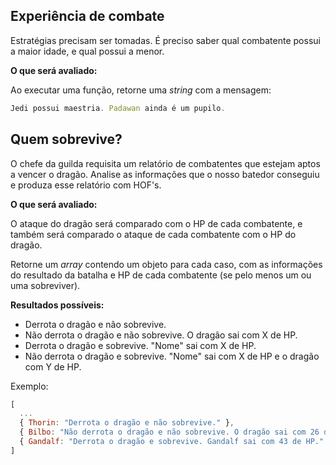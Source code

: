 ## Experiência de combate
Estratégias precisam ser tomadas. É preciso saber qual combatente possui a maior idade, e qual
possui a menor.

**O que será avaliado:**

Ao executar uma função, retorne uma _string_ com a mensagem:
```js
Jedi possui maestria. Padawan ainda é um pupilo.
```

## Quem sobrevive?
O chefe da guilda requisita um relatório de combatentes que estejam aptos a vencer o dragão. Analise as informações que o nosso batedor conseguiu e produza esse relatório com HOF's.

**O que será avaliado:**

O ataque do dragão será comparado com o HP de cada combatente, e também será comparado o ataque de cada combatente com o HP do dragão.

Retorne um _array_ contendo um objeto para cada caso, com as informações do resultado da batalha e HP de cada combatente (se pelo menos um ou uma sobreviver).

**Resultados possíveis:**
  - Derrota o dragão e não sobrevive.
  - Não derrota o dragão e não sobrevive.
    O dragão sai com X de HP.
  - Derrota o dragão e sobrevive.
    "Nome" sai com X de HP.
  - Não derrota o dragão e sobrevive.
    "Nome" sai com X de HP e o dragão com Y de HP.

Exemplo:
```js
[
  ...
  { Thorin: "Derrota o dragão e não sobrevive." },
  { Bilbo: "Não derrota o dragão e não sobrevive. O dragão sai com 26 de HP." },
  { Gandalf: "Derrota o dragão e sobrevive. Gandalf sai com 43 de HP." },
]
```